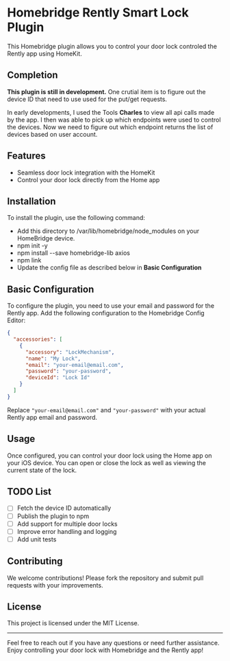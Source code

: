 # Homebridge Rently Smart Lock Plugin

This Homebridge plugin allows you to control your door lock controled the Rently app using HomeKit.

## Completion

**This plugin is still in development.**
One crutial item is to figure out the device ID that need to use used for the put/get requests.

In early developments, I used the Tools **Charles** to view all api calls made by the app. I then was able to pick up which endpoints were used to control the devices. Now we need to figure out which endpoint returns the list of devices based on user account.

## Features

- Seamless door lock integration with the HomeKit
- Control your door lock directly from the Home app

## Installation

To install the plugin, use the following command:

- Add this directory to /var/lib/homebridge/node_modules on your HomeBridge device.
- npm init -y
- npm install --save homebridge-lib axios
- npm link
- Update the config file as described below in **Basic Configuration**

## Basic Configuration

To configure the plugin, you need to use your email and password for the Rently app. Add the following configuration to the Homebridge Config Editor:

```json
{
  "accessories": [
    {
      "accessory": "LockMechanism",
      "name": "My Lock",
      "email": "your-email@email.com",
      "password": "your-password",
      "deviceId": "Lock Id"
    }
  ]
}
```

Replace `"your-email@email.com"` and `"your-password"` with your actual Rently app email and password.

## Usage

Once configured, you can control your door lock using the Home app on your iOS device. You can open or close the lock as well as viewing the current state of the lock.

## TODO List

- [ ] Fetch the device ID automatically
- [ ] Publish the plugin to npm
- [ ] Add support for multiple door locks
- [ ] Improve error handling and logging
- [ ] Add unit tests

## Contributing

We welcome contributions! Please fork the repository and submit pull requests with your improvements.

## License

This project is licensed under the MIT License.

---

Feel free to reach out if you have any questions or need further assistance. Enjoy controlling your door lock with Homebridge and the Rently app!
